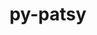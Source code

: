---
title: "py-patsy"
layout: cache
categories: [package, develop]
meta: {"versions": ["0.5.3"], "compilers": ["gcc@=11.4.0", "gcc@=9.4.0", "oneapi@=2024.0.0", "oneapi@=2024.2.0"], "oss": ["ubuntu20.04", "ubuntu22.04"], "platforms": ["linux"], "targets": ["neoverse_v1", "ppc64le", "x86_64_v3"], "stacks": ["e4s", "e4s-neoverse_v1", "e4s-oneapi", "e4s-power", "root"], "num_specs": 19, "num_specs_by_stack": {"root": 19, "e4s-power": 4, "e4s-neoverse_v1": 4, "e4s": 6, "e4s-oneapi": 5}}
spec_details: [{"hash": "7j7jx53slzwsplimbuvw25xkfsbo57sz", "compiler": "gcc@=9.4.0", "versions": ["0.5.3"], "os": "ubuntu20.04", "platform": "linux", "target": "ppc64le", "variants": ["build_system=python_pip", "~splines"], "stacks": ["root", "e4s-power"], "size": "-", "tarball": "https://binaries.spack.io/develop/build_cache/linux-ubuntu20.04-ppc64le/gcc-9.4.0/py-patsy-0.5.3/linux-ubuntu20.04-ppc64le-gcc-9.4.0-py-patsy-0.5.3-7j7jx53slzwsplimbuvw25xkfsbo57sz.spack"}, {"hash": "qbs654zzvivnvgjocvmuwhhastfubtko", "compiler": "gcc@=9.4.0", "versions": ["0.5.3"], "os": "ubuntu20.04", "platform": "linux", "target": "ppc64le", "variants": ["build_system=python_pip", "~splines"], "stacks": ["root", "e4s-power"], "size": "-", "tarball": "https://binaries.spack.io/develop/build_cache/linux-ubuntu20.04-ppc64le/gcc-9.4.0/py-patsy-0.5.3/linux-ubuntu20.04-ppc64le-gcc-9.4.0-py-patsy-0.5.3-qbs654zzvivnvgjocvmuwhhastfubtko.spack"}, {"hash": "7vqusdl7sgja3y5clcjqv543ajqa2r4z", "compiler": "gcc@=9.4.0", "versions": ["0.5.3"], "os": "ubuntu20.04", "platform": "linux", "target": "ppc64le", "variants": ["build_system=python_pip", "~splines"], "stacks": ["root", "e4s-power"], "size": "-", "tarball": "https://binaries.spack.io/develop/build_cache/linux-ubuntu20.04-ppc64le/gcc-9.4.0/py-patsy-0.5.3/linux-ubuntu20.04-ppc64le-gcc-9.4.0-py-patsy-0.5.3-7vqusdl7sgja3y5clcjqv543ajqa2r4z.spack"}, {"hash": "jh4jeeopygcr3ixxuoiralsqarm744ut", "compiler": "gcc@=9.4.0", "versions": ["0.5.3"], "os": "ubuntu20.04", "platform": "linux", "target": "ppc64le", "variants": ["build_system=python_pip", "~splines"], "stacks": ["root", "e4s-power"], "size": "-", "tarball": "https://binaries.spack.io/develop/build_cache/linux-ubuntu20.04-ppc64le/gcc-9.4.0/py-patsy-0.5.3/linux-ubuntu20.04-ppc64le-gcc-9.4.0-py-patsy-0.5.3-jh4jeeopygcr3ixxuoiralsqarm744ut.spack"}, {"hash": "jff5ofe5j4j6sjvmoedvcfmmqbgdn5vt", "compiler": "gcc@=11.4.0", "versions": ["0.5.3"], "os": "ubuntu22.04", "platform": "linux", "target": "neoverse_v1", "variants": ["build_system=python_pip", "~splines"], "stacks": ["e4s-neoverse_v1", "root"], "size": "-", "tarball": "https://binaries.spack.io/develop/build_cache/linux-ubuntu22.04-neoverse_v1/gcc-11.4.0/py-patsy-0.5.3/linux-ubuntu22.04-neoverse_v1-gcc-11.4.0-py-patsy-0.5.3-jff5ofe5j4j6sjvmoedvcfmmqbgdn5vt.spack"}, {"hash": "wirgbqhmhitbsqp3okrhziuq3g3q5suj", "compiler": "gcc@=11.4.0", "versions": ["0.5.3"], "os": "ubuntu22.04", "platform": "linux", "target": "neoverse_v1", "variants": ["build_system=python_pip", "~splines"], "stacks": ["e4s-neoverse_v1", "root"], "size": "-", "tarball": "https://binaries.spack.io/develop/build_cache/linux-ubuntu22.04-neoverse_v1/gcc-11.4.0/py-patsy-0.5.3/linux-ubuntu22.04-neoverse_v1-gcc-11.4.0-py-patsy-0.5.3-wirgbqhmhitbsqp3okrhziuq3g3q5suj.spack"}, {"hash": "jjk5kh2fk7evixiuyvqd3jllhuwrrxep", "compiler": "gcc@=11.4.0", "versions": ["0.5.3"], "os": "ubuntu22.04", "platform": "linux", "target": "neoverse_v1", "variants": ["build_system=python_pip", "~splines"], "stacks": ["e4s-neoverse_v1", "root"], "size": "-", "tarball": "https://binaries.spack.io/develop/build_cache/linux-ubuntu22.04-neoverse_v1/gcc-11.4.0/py-patsy-0.5.3/linux-ubuntu22.04-neoverse_v1-gcc-11.4.0-py-patsy-0.5.3-jjk5kh2fk7evixiuyvqd3jllhuwrrxep.spack"}, {"hash": "7ynxz73ombxdcony3v2nok6k2zd2okv2", "compiler": "gcc@=11.4.0", "versions": ["0.5.3"], "os": "ubuntu22.04", "platform": "linux", "target": "neoverse_v1", "variants": ["build_system=python_pip", "~splines"], "stacks": ["e4s-neoverse_v1", "root"], "size": "-", "tarball": "https://binaries.spack.io/develop/build_cache/linux-ubuntu22.04-neoverse_v1/gcc-11.4.0/py-patsy-0.5.3/linux-ubuntu22.04-neoverse_v1-gcc-11.4.0-py-patsy-0.5.3-7ynxz73ombxdcony3v2nok6k2zd2okv2.spack"}, {"hash": "aqnqoddrsip6vudjcnc6gpomicitwxif", "compiler": "gcc@=11.4.0", "versions": ["0.5.3"], "os": "ubuntu22.04", "platform": "linux", "target": "x86_64_v3", "variants": ["build_system=python_pip", "~splines"], "stacks": ["e4s", "root"], "size": "-", "tarball": "https://binaries.spack.io/develop/build_cache/linux-ubuntu22.04-x86_64_v3/gcc-11.4.0/py-patsy-0.5.3/linux-ubuntu22.04-x86_64_v3-gcc-11.4.0-py-patsy-0.5.3-aqnqoddrsip6vudjcnc6gpomicitwxif.spack"}, {"hash": "p6utuhl27g57342amm6s5mi5va2arvgd", "compiler": "gcc@=11.4.0", "versions": ["0.5.3"], "os": "ubuntu22.04", "platform": "linux", "target": "x86_64_v3", "variants": ["build_system=python_pip", "~splines"], "stacks": ["e4s", "root"], "size": "-", "tarball": "https://binaries.spack.io/develop/build_cache/linux-ubuntu22.04-x86_64_v3/gcc-11.4.0/py-patsy-0.5.3/linux-ubuntu22.04-x86_64_v3-gcc-11.4.0-py-patsy-0.5.3-p6utuhl27g57342amm6s5mi5va2arvgd.spack"}, {"hash": "6n67s2bz2rrthxvxmv2uqzhuczf5eq4h", "compiler": "gcc@=11.4.0", "versions": ["0.5.3"], "os": "ubuntu22.04", "platform": "linux", "target": "x86_64_v3", "variants": ["build_system=python_pip", "~splines"], "stacks": ["e4s", "root"], "size": "-", "tarball": "https://binaries.spack.io/develop/build_cache/linux-ubuntu22.04-x86_64_v3/gcc-11.4.0/py-patsy-0.5.3/linux-ubuntu22.04-x86_64_v3-gcc-11.4.0-py-patsy-0.5.3-6n67s2bz2rrthxvxmv2uqzhuczf5eq4h.spack"}, {"hash": "tdcaukgexba6rfgijqy6evlpvkaabq3m", "compiler": "gcc@=11.4.0", "versions": ["0.5.3"], "os": "ubuntu22.04", "platform": "linux", "target": "x86_64_v3", "variants": ["build_system=python_pip", "~splines"], "stacks": ["e4s", "root"], "size": "-", "tarball": "https://binaries.spack.io/develop/build_cache/linux-ubuntu22.04-x86_64_v3/gcc-11.4.0/py-patsy-0.5.3/linux-ubuntu22.04-x86_64_v3-gcc-11.4.0-py-patsy-0.5.3-tdcaukgexba6rfgijqy6evlpvkaabq3m.spack"}, {"hash": "lbgbzzjdgmfbw24qgfqt7jyuzvlyqira", "compiler": "gcc@=11.4.0", "versions": ["0.5.3"], "os": "ubuntu22.04", "platform": "linux", "target": "x86_64_v3", "variants": ["build_system=python_pip", "~splines"], "stacks": ["e4s", "root"], "size": "-", "tarball": "https://binaries.spack.io/develop/build_cache/linux-ubuntu22.04-x86_64_v3/gcc-11.4.0/py-patsy-0.5.3/linux-ubuntu22.04-x86_64_v3-gcc-11.4.0-py-patsy-0.5.3-lbgbzzjdgmfbw24qgfqt7jyuzvlyqira.spack"}, {"hash": "xan22ybytb6xiybqhocztxyhrjlcl5l6", "compiler": "gcc@=11.4.0", "versions": ["0.5.3"], "os": "ubuntu22.04", "platform": "linux", "target": "x86_64_v3", "variants": ["build_system=python_pip", "~splines"], "stacks": ["e4s", "root"], "size": "-", "tarball": "https://binaries.spack.io/develop/build_cache/linux-ubuntu22.04-x86_64_v3/gcc-11.4.0/py-patsy-0.5.3/linux-ubuntu22.04-x86_64_v3-gcc-11.4.0-py-patsy-0.5.3-xan22ybytb6xiybqhocztxyhrjlcl5l6.spack"}, {"hash": "2jazhuqtmat5pilxgokaed7xidn3uqsi", "compiler": "oneapi@=2024.0.0", "versions": ["0.5.3"], "os": "ubuntu22.04", "platform": "linux", "target": "x86_64_v3", "variants": ["build_system=python_pip", "~splines"], "stacks": ["root", "e4s-oneapi"], "size": "-", "tarball": "https://binaries.spack.io/develop/build_cache/linux-ubuntu22.04-x86_64_v3/oneapi-2024.0.0/py-patsy-0.5.3/linux-ubuntu22.04-x86_64_v3-oneapi-2024.0.0-py-patsy-0.5.3-2jazhuqtmat5pilxgokaed7xidn3uqsi.spack"}, {"hash": "w7ff6j3tv5dq3fk2hd7shfubgnx6sqsj", "compiler": "oneapi@=2024.0.0", "versions": ["0.5.3"], "os": "ubuntu22.04", "platform": "linux", "target": "x86_64_v3", "variants": ["build_system=python_pip", "~splines"], "stacks": ["root", "e4s-oneapi"], "size": "-", "tarball": "https://binaries.spack.io/develop/build_cache/linux-ubuntu22.04-x86_64_v3/oneapi-2024.0.0/py-patsy-0.5.3/linux-ubuntu22.04-x86_64_v3-oneapi-2024.0.0-py-patsy-0.5.3-w7ff6j3tv5dq3fk2hd7shfubgnx6sqsj.spack"}, {"hash": "v766yvbzytqkrvqv5ylqs2hgzjmnrsto", "compiler": "oneapi@=2024.0.0", "versions": ["0.5.3"], "os": "ubuntu22.04", "platform": "linux", "target": "x86_64_v3", "variants": ["build_system=python_pip", "~splines"], "stacks": ["root", "e4s-oneapi"], "size": "-", "tarball": "https://binaries.spack.io/develop/build_cache/linux-ubuntu22.04-x86_64_v3/oneapi-2024.0.0/py-patsy-0.5.3/linux-ubuntu22.04-x86_64_v3-oneapi-2024.0.0-py-patsy-0.5.3-v766yvbzytqkrvqv5ylqs2hgzjmnrsto.spack"}, {"hash": "3orugljthazdgxsmcvsmcfee4bb2vc3k", "compiler": "oneapi@=2024.0.0", "versions": ["0.5.3"], "os": "ubuntu22.04", "platform": "linux", "target": "x86_64_v3", "variants": ["build_system=python_pip", "~splines"], "stacks": ["root", "e4s-oneapi"], "size": "-", "tarball": "https://binaries.spack.io/develop/build_cache/linux-ubuntu22.04-x86_64_v3/oneapi-2024.0.0/py-patsy-0.5.3/linux-ubuntu22.04-x86_64_v3-oneapi-2024.0.0-py-patsy-0.5.3-3orugljthazdgxsmcvsmcfee4bb2vc3k.spack"}, {"hash": "4sympdp6ps46q664wj5enu627eufc3fb", "compiler": "oneapi@=2024.2.0", "versions": ["0.5.3"], "os": "ubuntu22.04", "platform": "linux", "target": "x86_64_v3", "variants": ["build_system=python_pip", "~splines"], "stacks": ["root", "e4s-oneapi"], "size": "-", "tarball": "https://binaries.spack.io/develop/build_cache/linux-ubuntu22.04-x86_64_v3/oneapi-2024.2.0/py-patsy-0.5.3/linux-ubuntu22.04-x86_64_v3-oneapi-2024.2.0-py-patsy-0.5.3-4sympdp6ps46q664wj5enu627eufc3fb.spack"}]
---